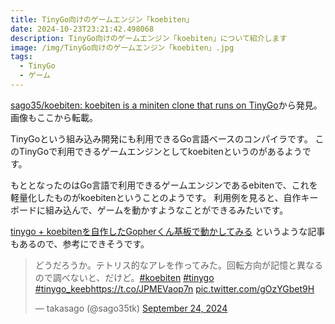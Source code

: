 ```yaml
---
title: TinyGo向けのゲームエンジン「koebiten」
date: 2024-10-23T23:21:42.498068
description: TinyGo向けのゲームエンジン「koebiten」について紹介します
image: /img/TinyGo向けのゲームエンジン「koebiten」.jpg
tags:
  - TinyGo
  - ゲーム
---
```

[sago35/koebiten: koebiten is a miniten clone that runs on TinyGo](https://github.com/sago35/koebiten)から発見。画像もここから転載。

TinyGoという組み込み開発にも利用できるGo言語ベースのコンパイラです。
このTinyGoで利用できるゲームエンジンとしてkoebitenというのがあるようです。

もととなったのはGo言語で利用できるゲームエンジンであるebitenで、これを軽量化したものがkoebitenということのようです。
利用例を見ると、自作キーボードに組み込んで、ゲームを動かすようなことができるみたいです。

[tinygo + koebitenを自作したGopherくん基板で動かしてみる](https://zenn.dev/satoken/articles/tinygo-koebiten) というような記事もあるので、参考にできそうです。



<blockquote class="twitter-tweet"><p lang="ja" dir="ltr">どうだろうか。テトリス的なアレを作ってみた。回転方向が記憶と異なるので調べないと、だけど。<a href="https://twitter.com/hashtag/koebiten?src=hash&amp;ref_src=twsrc%5Etfw">#koebiten</a> <a href="https://twitter.com/hashtag/tinygo?src=hash&amp;ref_src=twsrc%5Etfw">#tinygo</a> <a href="https://twitter.com/hashtag/tinygo_keeb?src=hash&amp;ref_src=twsrc%5Etfw">#tinygo_keeb</a><a href="https://t.co/JPMEVaop7n">https://t.co/JPMEVaop7n</a> <a href="https://t.co/gOzYGbet9H">pic.twitter.com/gOzYGbet9H</a></p>&mdash; takasago (@sago35tk) <a href="https://twitter.com/sago35tk/status/1838582272217550909?ref_src=twsrc%5Etfw">September 24, 2024</a></blockquote>
<script async src="https://platform.twitter.com/widgets.js" charset="utf-8"></script>




